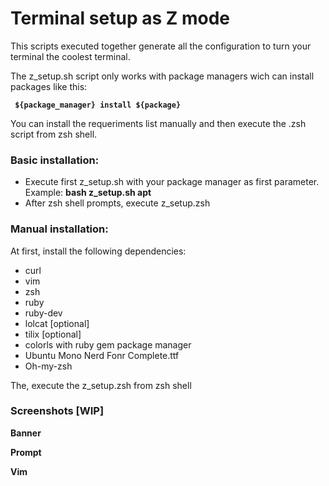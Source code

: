 <h1>Terminal setup as Z mode</h1>

This scripts executed together generate all the configuration to turn your terminal the coolest terminal.

The z_setup.sh script only works with package managers wich can install packages like this:

  <code><b> ${package_manager} install ${package}</b></code>

You can install the requeriments list manually and then execute the .zsh script from zsh shell.

<h3>Basic installation:</h3>

  - Execute first z_setup.sh with your package manager as first parameter. Example: <b>bash z_setup.sh apt</b>
  - After zsh shell prompts, execute z_setup.zsh

<h3>Manual installation:</h3>

At first, install the following dependencies:

  - curl
  - vim
  - zsh
  - ruby
  - ruby-dev
  - lolcat [optional]
  - tilix  [optional]
  - colorls with ruby gem package manager
  - Ubuntu Mono Nerd Fonr Complete.ttf
  - Oh-my-zsh

The, execute the z_setup.zsh from zsh shell

<h3>Screenshots [WIP]</h3>

<b>Banner</b>

<b>Prompt</b>
![]()

<b>Vim</b>
![]()
